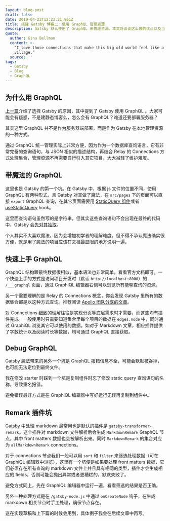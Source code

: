 ```yaml
---
layout: blog-post
draft: false
date: 2019-04-22T12:23:21.961Z
title: 搭建 Gatsby 博客二：使用 GraphQL 管理资源
description: Gatsby 默认使用了 GraphQL 来管理资源。本文将谈谈这么做的优点以及当中的一些坑。
quote:
  author: Gina Bellman
  content: >-
    “I love those connections that make this big old world feel like a little
    village.”
  source: ''
tags:
  - Gatsby
  - Blog
  - GraphQL
---
```

## 为什么用 GraphQL

[上一篇](/2019/04/18/搭建-gatsby-博客一：为什么选-gatsby/)介绍了选择 Gatsby 的原因，其中提到了 Gatsby 使用 GraphQL 。大家可能会有疑惑，不是建静态博客么，怎么会有 GraphQL？难道还要部署服务器？

其实这里 GraphQL 并不是作为服务器端部署，而是作为 Gatsby 在本地管理资源的一种方式。

通过 GraphQL 统一管理实际上非常方便，因为作为一个数据库查询语言，它有非常完备的查询语句，与 JSON 相似的描述结构，再结合 Relay 的 Connections 方式处理集合，管理资源不再需要自行引入其它项目，大大减轻了维护难度。

## 带魔法的 GraphQL

这里也是 Gatsby 的第一个坑。在 Gatsby 中，根据 js 文件的位置不同，使用 GraphQL 有两种形式，且 Gatsby 对其做了魔法，在 `src/pages` 下的页面可以直接 `export` GraphQL 查询，在其它页面需要用 [StaticQuery 组件](https://www.gatsbyjs.org/docs/static-query/)或者 [useStaticQuery](https://www.gatsbyjs.org/docs/use-static-query/) hook。

这里面查询语句虽然写的是字符串，但其实这些查询语句不会出现在最终的代码中，Gatsby 会[先对其抽取](https://www.gatsbyjs.org/docs/page-query#how-does-the-graphql-tag-work)。

个人其实不太喜欢魔法，因为会增加初学者的理解难度。但不得不承认魔法确实很方便，就是用了魔法的项目应该在文档最显眼的地方说明一遍。

## 快速上手 GraphQL

GraphQL 结构跟最终数据很相似，基本语法也非常简单，看看官方文档即可。一个快速上手的方式是访问项目开发时（默认 `http://localhost:8000`）的 `/___graphql` 页面，通过 GraphiQL 编辑器右侧可以浏览所有能够查询的资源。

另一个需要理解的是 Relay 的 Connections 概念，你会发现 Gatsby 里所有的数据集合都是以这种方式查询。推荐阅读 [Apollo 团队分享的文章](https://blog.apollographql.com/explaining-graphql-connections-c48b7c3d6976)。

对 Connections 细致的理解往往是实现分页等底层需求时才需要，而这些均有插件完成。一般使用时只需要知道集合里每个项目的数据在 `edges.node` 中，同时通过 GraphiQL 浏览其它可以使用的数据。如对于 Markdown 文章，相应插件提供了字数统计以及阅读时长等数据，均可通过 GraphQL 直接获取。

## Debug GraphQL

Gatsby 魔法带来的另外一个坑是 GraphQL 报错信息不全，可能会默默被吞掉，也可能无法定位到最终文件。

我在修改 starter 时踩到一个坑是复制组件时忘了修改 static query 查询语句的名称，导致重名报错。

避免错误最好方式是在 GraphiQL 编辑器中写好运行无误再复制到组件中。

## Remark 插件坑

Gatsby 中处理 markdown 最常用也是默认的插件是 `gatsby-transformer-remark`。这个插件对 markdown 文件解析后会生成 `MarkdownRemark` GraphQL 节点，其中 front matters 数据也会被解析出来。同时 `MarkdownRemark` 的集合对应为 `allMarkdownRemark` connections。

对于 connections 节点我们一般可以用 `sort` 和 `filter` 来筛选处理数据（可在 GraphiQL 编辑器中浏览），这里有一个坑便是如果要处理 front matters 数据，它们必须存在所有查询的 markdown 文件上并且具有相同的类型，插件才会生成相应的 fields，否则可能会抛出异常或者更糟糕的，默默失败了。

避免方式同上，先在 GraphiQL 编辑器中运行一遍，看看筛选的结果是否正确。

另外一种处理方式是在 `/gatsby-node.js` 中通过 `onCreateNode` 钩子，在生成 markdown 相关节点时手工处理，确保节点存在。

这在实现草稿和上下篇的时候会用到，具体例子我会在后续文章中再写。
